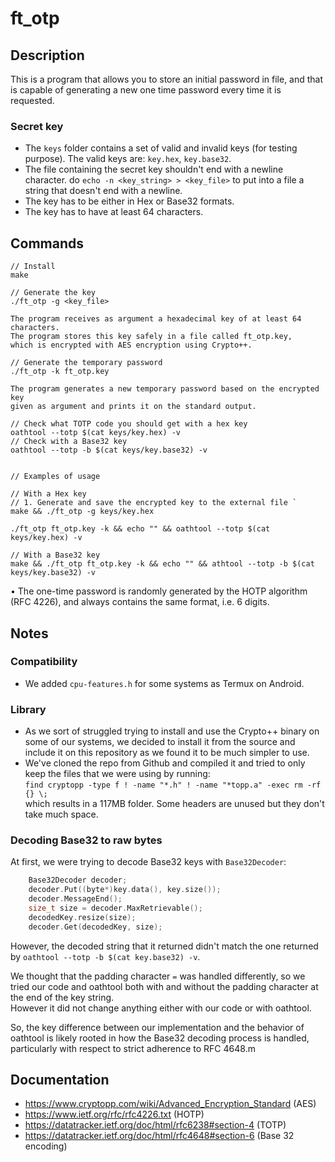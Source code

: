 # ft_otp

## Description
This is a program that allows you to store
an initial password in file, and that is capable of generating a new one time password
every time it is requested.<br />

### Secret key
* The `keys` folder contains a set of valid and invalid keys (for testing purpose). The valid keys are: `key.hex`, `key.base32`.
* The file containing the secret key shouldn't end with a newline character.
do `echo -n <key_string> > <key_file>` to put into a file a string that doesn't end with a newline. 
* The key has to be either in Hex or Base32 formats.
* The key has to have at least 64 characters.

## Commands
```
// Install
make

// Generate the key
./ft_otp -g <key_file>

The program receives as argument a hexadecimal key of at least 64 characters.
The program stores this key safely in a file called ft_otp.key,
which is encrypted with AES encryption using Crypto++.

// Generate the temporary password
./ft_otp -k ft_otp.key

The program generates a new temporary password based on the encrypted key
given as argument and prints it on the standard output.

// Check what TOTP code you should get with a hex key
oathtool --totp $(cat keys/key.hex) -v
// Check with a Base32 key
oathtool --totp -b $(cat keys/key.base32) -v


// Examples of usage

// With a Hex key
// 1. Generate and save the encrypted key to the external file `
make && ./ft_otp -g keys/key.hex

./ft_otp ft_otp.key -k && echo "" && oathtool --totp $(cat keys/key.hex) -v

// With a Base32 key
make && ./ft_otp ft_otp.key -k && echo "" && athtool --totp -b $(cat keys/key.base32) -v
```

• The one-time password is randomly generated by the HOTP algorithm (RFC 4226), and always contains the
same format, i.e. 6 digits.


## Notes

### Compatibility
* We added `cpu-features.h` for some systems as Termux on Android.

### Library
* As we sort of struggled trying to install and use the Crypto++ binary on some of our systems, we decided to install it from the source and include it on this repository as we found it to be much simpler to use.
* We've cloned the repo from Github and compiled it and tried to only keep the files that we were using by running:<br />
`find cryptopp -type f ! -name "*.h" ! -name "*topp.a" -exec rm -rf {} \;`<br />
which results in a 117MB folder. Some headers are unused but they don't take much space.

### Decoding Base32 to raw bytes
At first, we were trying to decode Base32 keys with `Base32Decoder`:

```cpp
	Base32Decoder decoder;
	decoder.Put((byte*)key.data(), key.size());
	decoder.MessageEnd();
	size_t size = decoder.MaxRetrievable();
	decodedKey.resize(size);
	decoder.Get(decodedKey, size);
```
However, the decoded string that it returned didn't match the one returned by `oathtool --totp -b $(cat key.base32) -v`.<br />

We thought that the padding character `=` was handled differently, so we tried our code and oathtool both with and without the padding character at the end of the key string.<br />
However it did not change anything either with our code or with oathtool.<br />

So, the key difference between our implementation and the behavior of oathtool is likely rooted in how the Base32 decoding process is handled, particularly with respect to strict adherence to RFC 4648.m

## Documentation
* https://www.cryptopp.com/wiki/Advanced_Encryption_Standard (AES)
* https://www.ietf.org/rfc/rfc4226.txt (HOTP)
* https://datatracker.ietf.org/doc/html/rfc6238#section-4 (TOTP)
* https://datatracker.ietf.org/doc/html/rfc4648#section-6 (Base 32 encoding)